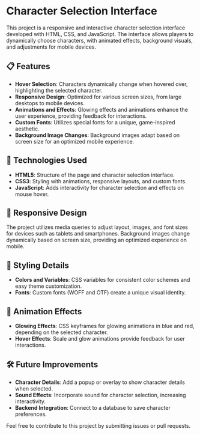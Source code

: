 # Character Selection Interface

This project is a responsive and interactive character selection interface developed with HTML, CSS, and JavaScript. The interface allows players to dynamically choose characters, with animated effects, background visuals, and adjustments for mobile devices.

## 📋 Features

- **Hover Selection**: Characters dynamically change when hovered over, highlighting the selected character.
- **Responsive Design**: Optimized for various screen sizes, from large desktops to mobile devices.
- **Animations and Effects**: Glowing effects and animations enhance the user experience, providing feedback for interactions.
- **Custom Fonts**: Utilizes special fonts for a unique, game-inspired aesthetic.
- **Background Image Changes**: Background images adapt based on screen size for an optimized mobile experience.

## 🚀 Technologies Used

- **HTML5**: Structure of the page and character selection interface.
- **CSS3**: Styling with animations, responsive layouts, and custom fonts.
- **JavaScript**: Adds interactivity for character selection and effects on mouse hover.

## 📱 Responsive Design

The project utilizes media queries to adjust layout, images, and font sizes for devices such as tablets and smartphones. Background images change dynamically based on screen size, providing an optimized experience on mobile.

## 🎨 Styling Details

- **Colors and Variables**: CSS variables for consistent color schemes and easy theme customization.
- **Fonts**: Custom fonts (WOFF and OTF) create a unique visual identity.

## 🔄 Animation Effects

- **Glowing Effects**: CSS keyframes for glowing animations in blue and red, depending on the selected character.
- **Hover Effects**: Scale and glow animations provide feedback for user interactions.

## 🛠️ Future Improvements

- **Character Details**: Add a popup or overlay to show character details when selected.
- **Sound Effects**: Incorporate sound for character selection, increasing interactivity.
- **Backend Integration**: Connect to a database to save character preferences.

Feel free to contribute to this project by submitting issues or pull requests.

